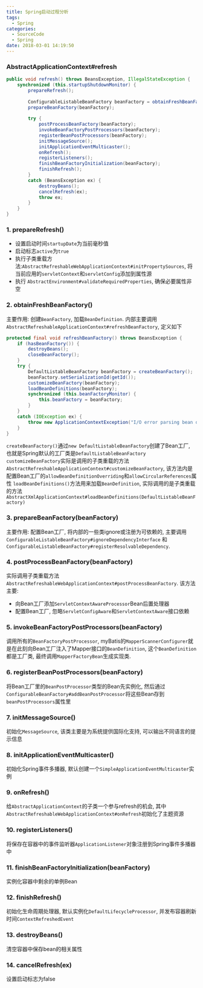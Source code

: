 ```yaml
---
title: Spring启动过程分析
tags:
  - Spring
categories:
  - SourceCode
  - Spring
date: 2018-03-01 14:19:50
---
```


### AbstractApplicationContext#refresh
```java
public void refresh() throws BeansException, IllegalStateException {
    synchronized (this.startupShutdownMonitor) {
        prepareRefresh();
    
        ConfigurableListableBeanFactory beanFactory = obtainFreshBeanFactory();
        prepareBeanFactory(beanFactory);
        
        try {
            postProcessBeanFactory(beanFactory);
            invokeBeanFactoryPostProcessors(beanFactory);
            registerBeanPostProcessors(beanFactory);
            initMessageSource();
            initApplicationEventMulticaster();
            onRefresh();
            registerListeners();
            finishBeanFactoryInitialization(beanFactory);
            finishRefresh();
        }
        catch (BeansException ex) {
            destroyBeans();
            cancelRefresh(ex);
            throw ex;
        }
    }
}
```
<!-- more -->
### 1. prepareRefresh()
 - 设置启动时间`startupDate`为当前毫秒值 
 - 启动标志`active`为`true`
 - 执行子类重载方法:`AbstractRefreshableWebApplicationContext#initPropertySources`, 将当前应用的`servletContext`和`servletConfig`添加到属性源
 - 执行	`AbstractEnvironment#validateRequiredProperties`, 确保必要属性非空

### 2. obtainFreshBeanFactory()
主要作用: 创建`BeanFactory`, 加载`BeanDefinition`.
内部主要调用`AbstractRefreshableApplicationContext#refreshBeanFactory`, 定义如下

```java
protected final void refreshBeanFactory() throws BeansException {
    if (hasBeanFactory()) {
        destroyBeans();
        closeBeanFactory();
    }
    try {
        DefaultListableBeanFactory beanFactory = createBeanFactory();
        beanFactory.setSerializationId(getId());
        customizeBeanFactory(beanFactory);
        loadBeanDefinitions(beanFactory);
        synchronized (this.beanFactoryMonitor) {
            this.beanFactory = beanFactory;
        }
    }
    catch (IOException ex) {
        throw new ApplicationContextException("I/O error parsing bean definition source for " + getDisplayName(), ex);
    }
}
```
`createBeanFactory()`通过`new DefaultListableBeanFactory`创建了Bean工厂, 也就是Spring默认的工厂类是`DefaultListableBeanFactory`
`customizeBeanFactory`实际是调用的子类重载的方法`AbstractRefreshableApplicationContext#customizeBeanFactory`, 该方法内是配置Bean工厂的`allowBeanDefinitionOverriding`和`allowCircularReferences`属性
`loadBeanDefinitions()`方法用来加载`BeanDefinition`, 实际调用的是子类重载的方法`AbstractXmlApplicationContext#loadBeanDefinitions(DefaultListableBeanFactory)`


### 3. prepareBeanFactory(beanFactory)
主要作用: 配置Bean工厂, 将内部的一些类ignore或注册为可依赖的, 主要调用`ConfigurableListableBeanFactory#ignoreDependencyInterface` 和 `ConfigurableListableBeanFactory#registerResolvableDependency`.

### 4. postProcessBeanFactory(beanFactory)
实际调用子类重载方法`AbstractRefreshableWebApplicationContext#postProcessBeanFactory`. 该方法主要: 
- 向Bean工厂添加`ServletContextAwareProcessor`Bean后置处理器
- 配置Bean工厂, 忽略`ServletConfigAware`和`ServletContextAware`接口依赖

### 5. invokeBeanFactoryPostProcessors(beanFactory)
调用所有的`BeanFactoryPostProcessor`, myBatis的`MapperScannerConfigurer`就是在此刻向Bean工厂注入了Mapper接口的`BeanDefinition`, 这个`BeanDefinition`都是工厂类, 最终调用`MapperFactoryBean`生成实现类.

### 6. registerBeanPostProcessors(beanFactory)
将Bean工厂里的`BeanPostProcessor`类型的Bean先实例化, 然后通过`ConfigurableBeanFactory#addBeanPostProcessor`将这些Bean存到`beanPostProcessors`属性里

### 7. initMessageSource()
初始化`MessageSource`, 该类主要是为系统提供国际化支持, 可以输出不同语言的提示信息

### 8. initApplicationEventMulticaster()
初始化Spring事件多播器, 默认创建一个`SimpleApplicationEventMulticaster`实例

### 9. onRefresh()
给`AbstractApplicationContext`的子类一个参与refresh的机会, 其中`AbstractRefreshableWebApplicationContext#onRefresh`初始化了主题资源

### 10. registerListeners()
将保存在容器中的事件监听器`ApplicationListener`对象注册到Spring事件多播器中

### 11. finishBeanFactoryInitialization(beanFactory)
实例化容器中剩余的单例Bean

### 12. finishRefresh()
初始化生命周期处理器, 默认实例化`DefaultLifecycleProcessor`, 并发布容器刷新时间`ContextRefreshedEvent`

### 13. destroyBeans()
清空容器中保存bean的相关属性

### 14. cancelRefresh(ex)
设置启动标志为false
